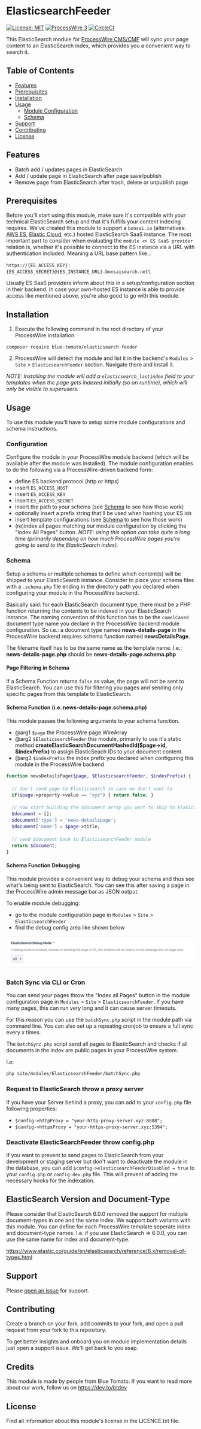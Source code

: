 # ElasticsearchFeeder

[![License: MIT](https://img.shields.io/badge/License-MIT-blue.svg)](https://opensource.org/licenses/MIT)
[![ProcessWire 3](https://img.shields.io/badge/ProcessWire-3.x-orange.svg)](https://github.com/processwire/processwire)
[![CircleCI](https://circleci.com/gh/blue-tomato/ElasticsearchFeeder/tree/master.svg?style=svg)](https://circleci.com/gh/blue-tomato/ElasticsearchFeeder/tree/master)

This ElasticSearch module for [ProcessWire CMS/CMF](http://processwire.com/) will sync your page content to an ElasticSearch index, which provides you a convenient way to search it.

## Table of Contents

- [Features](#features)
- [Prerequisites](#prerequisites)
- [Installation](#installation)
- [Usage](#usage)
  - [Module Configuration](#configuration)
  - [Schema](#schema)
- [Support](#support)
- [Contributing](#contributing)
- [License](#license)

## Features

- Batch add / updates pages in ElasticSearch
- Add / update page in ElasticSearch after page save/publish
- Remove page from ElasticSearch after trash, delete or unpublish page

## Prerequisites

Before you'll start using this module, make sure it's compatible with your technical ElasticSearch setup and that it's fulfills your content indexing requires. We've created this module to support a `bonsai.io` (alternatives: [AWS ES](https://aws.amazon.com/de/elasticsearch-service/), [Elastic Cloud](https://www.elastic.co/cloud), etc.) hosted ElasticSearch SaaS instance. The most important part to consider when evaluating the `module <> ES SaaS provider` relation is, whether it's possible to connect to the ES instance via a URL with authentication included. Meaning a URL base pattern like...

`https://{ES_ACCESS_KEY}:{ES_ACCESS_SECRET}@{ES_INSTANCE_URL}.bonsaisearch.net\`

Usually ES SaaS providers inform about this in a setup/configuration section in their backend. In case your own-hosted ES instance is able to provide access like mentioned above, you're also good to go with this module.

## Installation

1. Execute the following command in the root directory of your ProcessWire installation:

```
composer require blue-tomato/elasticsearch-feeder
```

2. ProcessWire will detect the module and list it in the backend's `Modules` > `Site` > `ElasticsearchFeeder` section. Navigate there and install it.

*NOTE: Installing the module will add a `elasticsearch_lastindex` field to your templates when the page gets indexed initially (so on runtime), which will only be visible to superusers.*

## Usage

To use this module you'll have to setup some module configurations and schema instructions.

### Configuration

Configure the module in your ProcessWire module backend (which will be available after the module was installed). The module configuration enables to do the following via a ProcessWire-driven backend form:

- define ES backend protocol (http or https)
- insert `ES_ACCESS_HOST`
- insert `ES_ACCESS_KEY`
- insert `ES_ACCESS_SECRET`
- insert the path to your schema (see [Schema](#schema) to see how those work)
- optionally insert a prefix string that'll be used when hashing your ES ids
- insert template configurations (see [Schema](#schema) to see how those work)
- (re)index all pages matching our module configuration by clicking the "Index All Pages" button. *NOTE: using this option can take quite a long time (primarily depending on how much ProcessWire pages you're going to send to the ElasticSearch index).*

### Schema

Setup a schema or multiple schemas to define which content(s) will be shipped to your ElasticSearch instance. Consider to place your schema files with a `.schema.php` file ending in the directory path you declared when configuring your module in the ProcessWire backend.

Basically said: for each ElasticSearch document type, there must be a PHP function returning the contents to be indexed in your ElasticSearch instance.
The naming convention of this function has to be the `camelCased` document type name you declare in the ProcessWire backend module configuration. So i.e.: a document type named **news-details-page** in the ProcessWire backend requires schema function named **newsDetailsPage**.

The filename itself has to be the same name as the template name. I.e.: **news-details-page.php** should be **news-details-page.schema.php**

#### Page Filtering in Schema
If a Schema Function returns `false` as value, the page will not be sent to ElasticSearch. You can use this for filtering you pages and sending only specific pages from this template to ElasticSearch.

#### Schema Function (i.e. news-details-page.schema.php)

This module passes the following arguments to your schema function.

- @arg1 `$page` the ProcessWire page WireArray
- @arg2 `$ElasticsearchFeeder` this module, primarily to use it's static method **createElasticSearchDocumentHashedId($page->id, $indexPrefix)** to assign ElasticSeach IDs to your document content.
- @arg3 `$indexPrefix` the index prefix you declared when configuring this module in the ProcessWire backend

```php
function newsDetailsPage($page, $ElasticsearchFeeder, $indexPrefix) {

  // don't send page to Elasticsearch in case we don't want to
  if($page->property->value == "xyz") { return false; }

  // now start building the $document array you want to ship to Elasicsearch
  $document = [];
  $document['type'] = 'news-detailspage';
  $document['name'] = $page->title;

  // send $document back to ElasticsearchFeeder module
  return $document;
}
```

#### Schema Function Debugging
This module provides a convenient way to debug your schema and thus see what's being sent to ElasticSearch. You can see this after saving a page in the ProcessWire admin message bar as JSON output.

To enable module debugging:
- go to the module configuration page in `Modules` > `Site` > `ElasticsearchFeeder`
- find the debug config area like shown below

![](docs/images/debugModule.png)

### Batch Sync via CLI or Cron
You can send your pages throw the "Index all Pages" button in the module configuration page in `Modules` > `Site` > `ElasticsearchFeeder`. If you have many pages, this can run very long and it can cause server timeouts.

For this reason you can use the `batchSync.php` script in the module path via command line. You can also set up a repeating cronjob to ensure a full sync every _x_ times.

The `batchSync.php` script send all pages to ElasticSearch and checks if all documents in the index are public pages in your ProcessWire system.

I.e:
```bash
php site/modules/ElasticsearchFeeder/batchSync.php
```

### Request to ElasticSearch throw a proxy server
If you have your Server behind a proxy, you can add to your `config.php` file following properties:

- `$config->httpProxy = "your-http-proxy-server.xyz:8888";`
- `$config->httpsProxy = "your-https-proxy-server.xyz:5394";`

### Deactivate ElasticSearchFeeder throw config.php
If you want to prevent to send pages to ElasticSearch from your development or staging server but don't want to deactivate the module in the database, you can add `$config->elasticsearchFeederDisabled = true` to your `config.php` or `config-dev.php` file. This will prevent of adding the necessary hooks for the indexation.

## ElasticSearch Version and Document-Type

Please consider that ElasticSearch 6.0.0 removed the support for multiple document-types in one and the same index. We support both variants with this module. You can define for each ProcessWire template seperate index and document-type names. I.e. if you use ElasticSearch => 6.0.0, you can use the same name for index and document-type.

https://www.elastic.co/guide/en/elasticsearch/reference/6.x/removal-of-types.html

## Support

Please [open an issue](https://github.com/blue-tomato/ElasticsearchFeeder/issues/new) for support.

## Contributing

Create a branch on your fork, add commits to your fork, and open a pull request from your fork to this repository.

To get better insights and onboard you on module implementation details just open a support issue. We'll get back to you asap.

## Credits

This module is made by people from Blue Tomato. If you want to read more about our work, follow us on https://dev.to/btdev

## License

Find all information about this module's license in the LICENCE.txt file.
